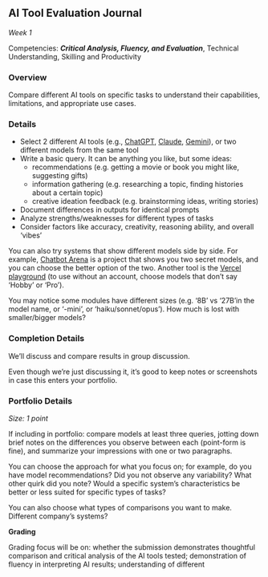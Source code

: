 ## AI Tool Evaluation Journal

*Week 1*

Competencies: ***Critical Analysis, Fluency, and Evaluation***, Technical Understanding, Skilling and Productivity

### Overview

Compare different AI tools on specific tasks to understand their capabilities, limitations, and appropriate use cases.

### Details

- Select 2 different AI tools (e.g., [ChatGPT](https://chat.openai.com/), [Claude](https://claude.ai/), [Gemini](https://gemini.google.com/)), or two different models from the same tool
- Write a basic query. It can be anything you like, but some ideas:
    - recommendations (e.g. getting a movie or book you might like, suggesting gifts)
    - information gathering (e.g. researching a topic, finding histories about a certain topic)
    - creative ideation feedback (e.g. brainstorming ideas, writing stories)
- Document differences in outputs for identical prompts
- Analyze strengths/weaknesses for different types of tasks
- Consider factors like accuracy, creativity, reasoning ability, and overall ‘vibes’

You can also try systems that show different models side by side. For example, [Chatbot Arena](https://lmarena.ai/) is a project that shows you two secret models, and you can choose the better option of the two. Another tool is the [Vercel playground](https://sdk.vercel.ai/playground/) (to use without an account, choose models that don’t say ‘Hobby’ or ‘Pro’).

You may notice some modules have different sizes (e.g. ‘8B’ vs ‘27B’in the model name, or ‘-mini’, or ‘haiku/sonnet/opus’). How much is lost with smaller/bigger models?

### Completion Details

We’ll discuss and compare results in group discussion.

Even though we’re just discussing it, it’s good to keep notes or screenshots in case this enters your portfolio.

### Portfolio Details

*Size: 1 point*

If including in portfolio: compare models at least three queries, jotting down brief notes on the differences you observe between each (point-form is fine), and summarize your impressions with one or two paragraphs.

You can choose the approach for what you focus on; for example, do you have model recommendations? Did you not observe any variability? What other quirk did you note? Would a specific system’s characteristics be better or less suited for specific types of tasks?

You can also choose what types of comparisons you want to make. Different company’s systems? 

**Grading**

Grading focus will be on: whether the submission demonstrates thoughtful comparison and critical analysis of the AI tools tested; demonstration of fluency in interpreting AI results; understanding of different